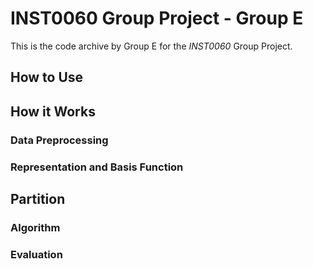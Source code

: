 # INST0060 Group Project - Group E

This is the code archive by Group E for the *INST0060* Group Project.

## How to Use

## How it Works

### Data Preprocessing

### Representation and Basis Function

## Partition

### Algorithm

### Evaluation

